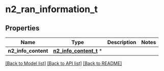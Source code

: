 # n2_ran_information_t

## Properties
Name | Type | Description | Notes
------------ | ------------- | ------------- | -------------
**n2_info_content** | [**n2_info_content_t**](n2_info_content.md) \* |  | 

[[Back to Model list]](../README.md#documentation-for-models) [[Back to API list]](../README.md#documentation-for-api-endpoints) [[Back to README]](../README.md)


